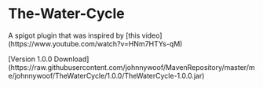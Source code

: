 # The-Water-Cycle
<p>A spigot plugin that was inspired by [this video](https://www.youtube.com/watch?v=HNm7HTYs-qM)</p>
<p>[Version 1.0.0 Download](https://raw.githubusercontent.com/johnnywoof/MavenRepository/master/me/johnnywoof/TheWaterCycle/1.0.0/TheWaterCycle-1.0.0.jar)</p>

